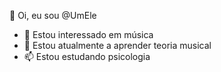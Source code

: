 👋 Oi, eu sou @UmEle
- 👀 Estou interessado em música
- 🌱 Estou atualmente a aprender teoria musical
- 📫 Estou estudando psicologia 
